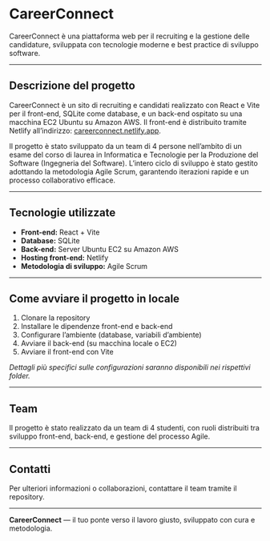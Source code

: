 # CareerConnect

CareerConnect è una piattaforma web per il recruiting e la gestione delle candidature, sviluppata con tecnologie moderne e best practice di sviluppo software.

---

## Descrizione del progetto

CareerConnect è un sito di recruiting e candidati realizzato con React e Vite per il front-end, SQLite come database, e un back-end ospitato su una macchina EC2 Ubuntu su Amazon AWS. Il front-end è distribuito tramite Netlify all’indirizzo: [careerconnect.netlify.app](https://careerconnect.netlify.app).

Il progetto è stato sviluppato da un team di 4 persone nell’ambito di un esame del corso di laurea in Informatica e Tecnologie per la Produzione del Software (Ingegneria del Software). L’intero ciclo di sviluppo è stato gestito adottando la metodologia Agile Scrum, garantendo iterazioni rapide e un processo collaborativo efficace.

---

## Tecnologie utilizzate

- **Front-end:** React + Vite  
- **Database:** SQLite  
- **Back-end:** Server Ubuntu EC2 su Amazon AWS  
- **Hosting front-end:** Netlify  
- **Metodologia di sviluppo:** Agile Scrum  

---

## Come avviare il progetto in locale

1. Clonare la repository  
2. Installare le dipendenze front-end e back-end  
3. Configurare l’ambiente (database, variabili d’ambiente)  
4. Avviare il back-end (su macchina locale o EC2)  
5. Avviare il front-end con Vite

*Dettagli più specifici sulle configurazioni saranno disponibili nei rispettivi folder.*

---

## Team

Il progetto è stato realizzato da un team di 4 studenti, con ruoli distribuiti tra sviluppo front-end, back-end, e gestione del processo Agile.

---

## Contatti

Per ulteriori informazioni o collaborazioni, contattare il team tramite il repository.

---

**CareerConnect** — il tuo ponte verso il lavoro giusto, sviluppato con cura e metodologia.

